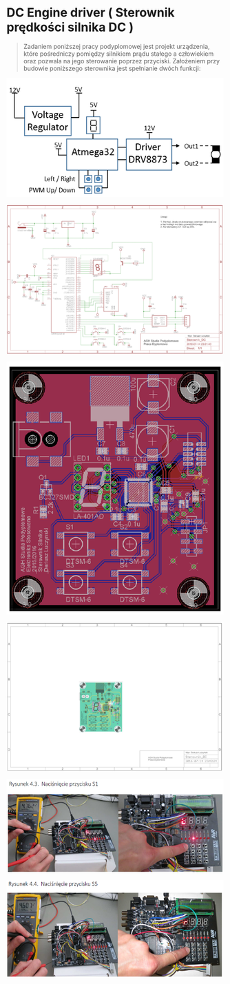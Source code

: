 # DC Engine driver ( Sterownik prędkości silnika DC )
>Zadaniem poniższej pracy podyplomowej jest projekt urządzenia, które pośredniczy
pomiędzy silnikiem prądu stałego a człowiekiem oraz pozwala na jego sterowanie poprzez
przyciski. Założeniem przy budowie poniższego sterownika jest spełnianie dwóch funkcji:

![Block diagram](https://github.com/LuczynskiDar/SilnikDC/blob/master/Img/bloc_diagram.PNG)

![Schematics](https://github.com/LuczynskiDar/SilnikDC/blob/master/Img/schematic.PNG)

![PCBA view](https://github.com/LuczynskiDar/SilnikDC/blob/master/Img/PCBA_1.PNG)

![PCBA drawing view](https://github.com/LuczynskiDar/SilnikDC/blob/master/Img/PCBA.PNG)

![Press S1](https://github.com/LuczynskiDar/SilnikDC/blob/master/Img/press_s1.PNG)

![Press S5](https://github.com/LuczynskiDar/SilnikDC/blob/master/Img/press_s5.PNG)

